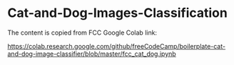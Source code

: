 # Cat-and-Dog-Images-Classification
The content is copied from FCC Google Colab link:

https://colab.research.google.com/github/freeCodeCamp/boilerplate-cat-and-dog-image-classifier/blob/master/fcc_cat_dog.ipynb

